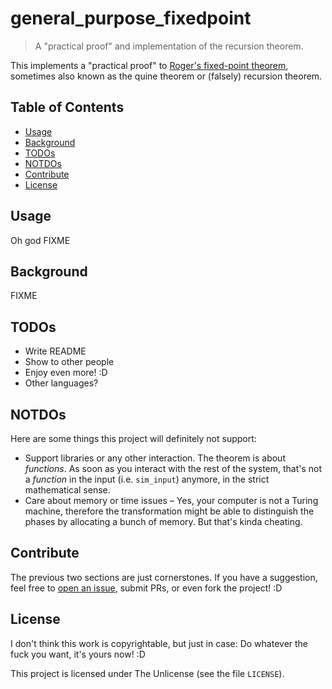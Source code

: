 # general_purpose_fixedpoint

> A "practical proof" and implementation of the recursion theorem.

This implements a "practical proof" to [Roger's fixed-point theorem](https://en.wikipedia.org/wiki/Kleene%27s_recursion_theorem#Rogers's_fixed-point_theorem), sometimes also known as the quine theorem or (falsely) recursion theorem.

## Table of Contents

- [Usage](#usage)
- [Background](#background)
- [TODOs](#todos)
- [NOTDOs](#notdos)
- [Contribute](#contribute)
- [License](#license)

## Usage

Oh god FIXME

## Background

FIXME

## TODOs

* Write README
* Show to other people
* Enjoy even more! :D
* Other languages?

## NOTDOs

Here are some things this project will definitely not support:
* Support libraries or any other interaction.  The theorem is about *functions*.  As soon as you interact with the rest of the system, that's not a *function* in the input (i.e. `sim_input`) anymore, in the strict mathematical sense.
* Care about memory or time issues – Yes, your computer is not a Turing machine, therefore the transformation might be able to distinguish the phases by allocating a bunch of memory.  But that's kinda cheating.

## Contribute

The previous two sections are just cornerstones.
If you have a suggestion, feel free to [open an issue](https://github.com/BenWiederhake/subint/issues/new), submit PRs, or even fork the project! :D

## License

I don't think this work is copyrightable, but just in case: Do whatever the fuck you want, it's yours now! :D

This project is licensed under The Unlicense (see the file `LICENSE`).

